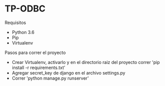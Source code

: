# TP-ODBC

Requisitos
- Python 3.6
- Pip
- Virtualenv

Pasos para correr el proyecto

- Crear Virtualenv, activarlo y en el directorio raiz del proyecto correr 'pip install -r requirements.txt'
- Agregar secret_key de django en el archivo settings.py
- Correr 'python manage.py runserver'